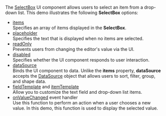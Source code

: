 The [SelectBox](/Documentation/ApiReference/UI_Widgets/dxSelectBox/) UI component allows users to select an item from a drop-down list. This demo illustrates the following  **SelectBox** options:

- [items](/Documentation/ApiReference/UI_Widgets/dxSelectBox/Configuration/#items)    
Specifies an array of items displayed in the **SelectBox**.
- [placeholder](/Documentation/ApiReference/UI_Widgets/dxSelectBox/Configuration/#placeholder)       
Specifies the text that is displayed when no items are selected.
- [readOnly](/Documentation/ApiReference/UI_Widgets/dxSelectBox/Configuration/#readOnly)     
Prevents users from changing the editor's value via the UI.
- [disabled](/Documentation/ApiReference/UI_Widgets/dxSelectBox/Configuration/#disabled)        
Specifies whether the UI component responds to user interaction.
- [dataSource](/Documentation/ApiReference/UI_Widgets/dxSelectBox/Configuration/#dataSource)        
Binds the UI component to data. Unlike the **items** property, **dataSource** accepts the [DataSource](/Documentation/ApiReference/Data_Layer/DataSource/) object that allows users to sort, filter, group, and shape data.
- [fieldTemplate](/Documentation/ApiReference/UI_Widgets/dxSelectBox/Configuration/#fieldTemplate) and [itemTemplate](/Documentation/ApiReference/UI_Widgets/dxSelectBox/Configuration/#itemTemplate)       
Allow you to customize the text field and drop-down list items.
- [onValueChanged](/Documentation/ApiReference/UI_Widgets/dxSelectBox/Configuration/#onValueChanged) event handler      
Use this function to perform an action when a user chooses a new value. In this demo, this function is used to display the selected value.